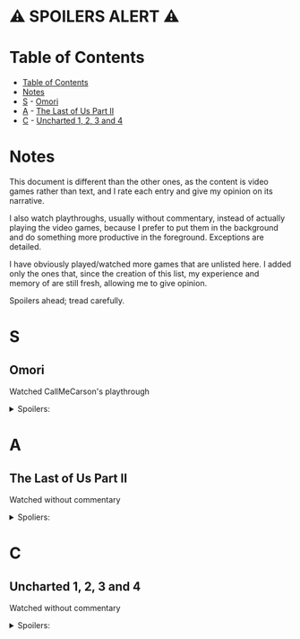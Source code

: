 # ⚠️ SPOILERS ALERT ⚠️

# Table of Contents

- [Table of Contents](#table-of-contents)
- [Notes](#notes)
- [S](#s) - [Omori](#omori)
- [A](#a) - [The Last of Us Part II](#the-last-of-us-part-ii)
- [C](#c) - [Uncharted 1, 2, 3 and 4](#uncharted-1-,-2-,-3-and-4)

# Notes 

This document is different than the other ones, as the content is video games rather than text, and I rate each entry and give my opinion on its narrative.

I also watch playthroughs, usually without commentary, instead of actually playing the video games, because I prefer to put them in the background and do something more productive in the foreground. Exceptions are detailed.

I have obviously played/watched more games that are unlisted here. I added only the ones that, since the creation of this list, my experience and memory of are still fresh, allowing me to give opinion.

Spoilers ahead; tread carefully.

# S

## Omori

Watched CallMeCarson's playthrough

<details>
<summary>Spoilers:</summary>

</details>

# A

## The Last of Us Part II

Watched without commentary

<details>
<summary>Spoliers:</summary>

</details>

# C

## Uncharted 1, 2, 3 and 4

Watched without commentary

<details>
<summary>Spoilers:</summary>

</details>
